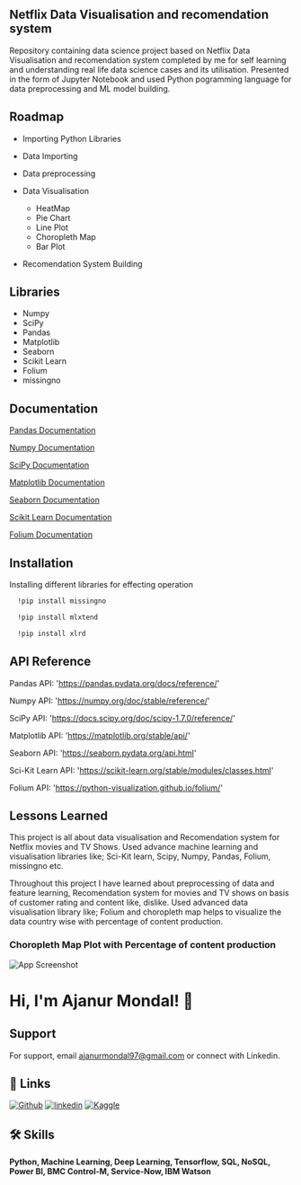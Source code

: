 

## Netflix Data Visualisation and recomendation system

Repository containing data science project based on Netflix Data Visualisation and recomendation system completed by me for self learning and understanding real life data science cases and its utilisation. Presented in the form of Jupyter Notebook and used Python pogramming language for data preprocessing and ML model building.
## Roadmap


- Importing Python Libraries

- Data Importing

- Data preprocessing

- Data Visualisation

   - HeatMap
   - Pie Chart
   - Line Plot
   - Choropleth Map
   - Bar Plot



- Recomendation System Building

## Libraries

- Numpy
- SciPy
- Pandas
- Matplotlib
- Seaborn
- Scikit Learn
- Folium
- missingno




## Documentation

[Pandas Documentation](https://pandas.pydata.org/docs/reference/)

[Numpy Documentation](https://numpy.org/doc/stable/reference/)

[SciPy Documentation](https://docs.scipy.org/doc/scipy-1.7.0/reference/)

[Matplotlib Documentation](https://matplotlib.org/stable/api/)

[Seaborn Documentation](https://seaborn.pydata.org/api.html)

[Scikit Learn Documentation](https://scikit-learn.org/stable/modules/classes.html)

[Folium Documentation](https://python-visualization.github.io/folium/)





## Installation

Installing different libraries for effecting operation

```bash
  !pip install missingno

  !pip install mlxtend

  !pip install xlrd
```
    
## API Reference

Pandas API: 'https://pandas.pydata.org/docs/reference/'
  
  Numpy API: 'https://numpy.org/doc/stable/reference/'
  
  SciPy API: 'https://docs.scipy.org/doc/scipy-1.7.0/reference/'

  Matplotlib API: 'https://matplotlib.org/stable/api/'

  Seaborn API: 'https://seaborn.pydata.org/api.html'

  Sci-Kit Learn API: 'https://scikit-learn.org/stable/modules/classes.html'

  Folium API: 'https://python-visualization.github.io/folium/'
## Lessons Learned

This project is all about data visualisation and Recomendation system for Netflix movies and TV Shows. Used advance machine learning and visualisation libraries like; Sci-Kit learn, Scipy, Numpy, Pandas, Folium, missingno etc.

Throughout this project I have learned about preprocessing of data and feature learning, Recomendation system for movies and TV shows on basis of customer rating and content like, dislike. Used advanced data visualisation library like; Folium and choropleth map helps to visualize the data country wise with percentage of content production.
### Choropleth Map Plot with Percentage of content production

![App Screenshot](https://user-images.githubusercontent.com/93990327/151700552-6a73fb69-dec9-4433-b996-1eca10358860.PNG)


# Hi, I'm Ajanur Mondal! 👋


## Support

For support, email ajanurmondal97@gmail.com or connect with Linkedin.


## 🔗 Links
[![Github](https://img.shields.io/badge/Github-000?style=for-the-badge&logo=Github&logoColor=white)](https://github.com/ajanurmondal)
[![linkedin](https://img.shields.io/badge/linkedin-0A66C2?style=for-the-badge&logo=linkedin&logoColor=white)](https://www.linkedin.com/in/ajanur-mondal)
[![Kaggle](https://img.shields.io/badge/kaggle-1DA1F2?style=for-the-badge&logo=kaggle&logoColor=white)](https://www.kaggle.com/ajanurmondal)


## 🛠 Skills

#### Python, Machine Learning, Deep Learning, Tensorflow, SQL, NoSQL, Power BI, BMC Control-M, Service-Now, IBM Watson

